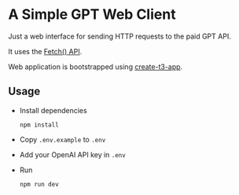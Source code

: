# A Simple GPT Web Client

Just a web interface for sending HTTP requests to the paid GPT API.

It uses the [Fetch() API](https://developer.mozilla.org/en-US/docs/Web/API/Fetch_API).

Web application is bootstrapped using [create-t3-app](https://github.com/t3-oss/create-t3-app).

## Usage

- Install dependencies

  ```
  npm install
  ```

- Copy `.env.example` to `.env`

- Add your OpenAI API key in `.env`

- Run

  ```
  npm run dev
  ```
